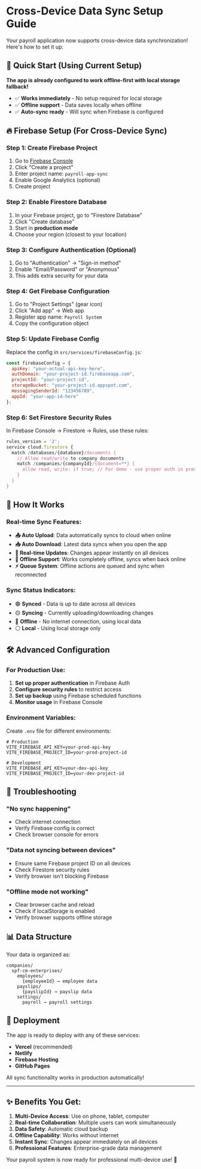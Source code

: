 # Cross-Device Data Sync Setup Guide

Your payroll application now supports cross-device data synchronization! Here's how to set it up:

## 🚀 Quick Start (Using Current Setup)

**The app is already configured to work offline-first with local storage fallback!**

- ✅ **Works immediately** - No setup required for local storage
- ✅ **Offline support** - Data saves locally when offline
- ✅ **Auto-sync ready** - Will sync when Firebase is configured

## 🔥 Firebase Setup (For Cross-Device Sync)

### Step 1: Create Firebase Project
1. Go to [Firebase Console](https://console.firebase.google.com/)
2. Click "Create a project"
3. Enter project name: `payroll-app-sync`
4. Enable Google Analytics (optional)
5. Create project

### Step 2: Enable Firestore Database
1. In your Firebase project, go to "Firestore Database"
2. Click "Create database"
3. Start in **production mode**
4. Choose your region (closest to your location)

### Step 3: Configure Authentication (Optional)
1. Go to "Authentication" → "Sign-in method"
2. Enable "Email/Password" or "Anonymous"
3. This adds extra security for your data

### Step 4: Get Firebase Configuration
1. Go to "Project Settings" (gear icon)
2. Click "Add app" → Web app
3. Register app name: `Payroll System`
4. Copy the configuration object

### Step 5: Update Firebase Config
Replace the config in `src/services/firebaseConfig.js`:

```javascript
const firebaseConfig = {
  apiKey: "your-actual-api-key-here",
  authDomain: "your-project-id.firebaseapp.com",
  projectId: "your-project-id",
  storageBucket: "your-project-id.appspot.com",
  messagingSenderId: "123456789",
  appId: "your-app-id-here"
};
```

### Step 6: Set Firestore Security Rules
In Firebase Console → Firestore → Rules, use these rules:

```javascript
rules_version = '2';
service cloud.firestore {
  match /databases/{database}/documents {
    // Allow read/write to company documents
    match /companies/{companyId}/{document=**} {
      allow read, write: if true; // For demo - use proper auth in production
    }
  }
}
```

## 📱 How It Works

### Real-time Sync Features:
- **📤 Auto Upload**: Data automatically syncs to cloud when online
- **📥 Auto Download**: Latest data syncs when you open the app
- **🔄 Real-time Updates**: Changes appear instantly on all devices
- **💾 Offline Support**: Works completely offline, syncs when back online
- **⚡ Queue System**: Offline actions are queued and sync when reconnected

### Sync Status Indicators:
- 🟢 **Synced** - Data is up to date across all devices
- 🟡 **Syncing** - Currently uploading/downloading changes
- 🔴 **Offline** - No internet connection, using local data
- ⚪ **Local** - Using local storage only

## 🛠 Advanced Configuration

### For Production Use:
1. **Set up proper authentication** in Firebase Auth
2. **Configure security rules** to restrict access
3. **Set up backup** using Firebase scheduled functions
4. **Monitor usage** in Firebase Console

### Environment Variables:
Create `.env` file for different environments:

```env
# Production
VITE_FIREBASE_API_KEY=your-prod-api-key
VITE_FIREBASE_PROJECT_ID=your-prod-project-id

# Development  
VITE_FIREBASE_API_KEY=your-dev-api-key
VITE_FIREBASE_PROJECT_ID=your-dev-project-id
```

## 🔧 Troubleshooting

### "No sync happening"
- Check internet connection
- Verify Firebase config is correct
- Check browser console for errors

### "Data not syncing between devices"
- Ensure same Firebase project ID on all devices
- Check Firestore security rules
- Verify browser isn't blocking Firebase

### "Offline mode not working"
- Clear browser cache and reload
- Check if localStorage is enabled
- Verify browser supports offline storage

## 📊 Data Structure

Your data is organized as:
```
companies/
  spf-cm-enterprises/
    employees/
      {employeeId} → employee data
    payslips/
      {payslipId} → payslip data
    settings/
      payroll → payroll settings
```

## 🚀 Deployment

The app is ready to deploy with any of these services:
- **Vercel** (recommended)
- **Netlify**
- **Firebase Hosting**
- **GitHub Pages**

All sync functionality works in production automatically!

---

## ✨ Benefits You Get:

1. **Multi-Device Access**: Use on phone, tablet, computer
2. **Real-time Collaboration**: Multiple users can work simultaneously
3. **Data Safety**: Automatic cloud backup
4. **Offline Capability**: Works without internet
5. **Instant Sync**: Changes appear immediately on all devices
6. **Professional Features**: Enterprise-grade data management

Your payroll system is now ready for professional multi-device use! 🎉
